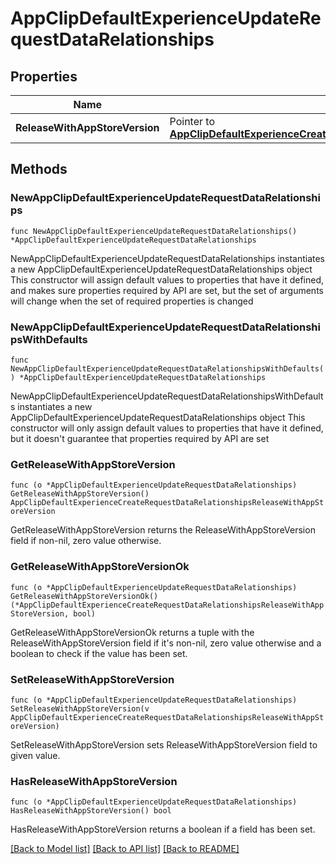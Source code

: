 # AppClipDefaultExperienceUpdateRequestDataRelationships

## Properties

Name | Type | Description | Notes
------------ | ------------- | ------------- | -------------
**ReleaseWithAppStoreVersion** | Pointer to [**AppClipDefaultExperienceCreateRequestDataRelationshipsReleaseWithAppStoreVersion**](AppClipDefaultExperienceCreateRequestDataRelationshipsReleaseWithAppStoreVersion.md) |  | [optional] 

## Methods

### NewAppClipDefaultExperienceUpdateRequestDataRelationships

`func NewAppClipDefaultExperienceUpdateRequestDataRelationships() *AppClipDefaultExperienceUpdateRequestDataRelationships`

NewAppClipDefaultExperienceUpdateRequestDataRelationships instantiates a new AppClipDefaultExperienceUpdateRequestDataRelationships object
This constructor will assign default values to properties that have it defined,
and makes sure properties required by API are set, but the set of arguments
will change when the set of required properties is changed

### NewAppClipDefaultExperienceUpdateRequestDataRelationshipsWithDefaults

`func NewAppClipDefaultExperienceUpdateRequestDataRelationshipsWithDefaults() *AppClipDefaultExperienceUpdateRequestDataRelationships`

NewAppClipDefaultExperienceUpdateRequestDataRelationshipsWithDefaults instantiates a new AppClipDefaultExperienceUpdateRequestDataRelationships object
This constructor will only assign default values to properties that have it defined,
but it doesn't guarantee that properties required by API are set

### GetReleaseWithAppStoreVersion

`func (o *AppClipDefaultExperienceUpdateRequestDataRelationships) GetReleaseWithAppStoreVersion() AppClipDefaultExperienceCreateRequestDataRelationshipsReleaseWithAppStoreVersion`

GetReleaseWithAppStoreVersion returns the ReleaseWithAppStoreVersion field if non-nil, zero value otherwise.

### GetReleaseWithAppStoreVersionOk

`func (o *AppClipDefaultExperienceUpdateRequestDataRelationships) GetReleaseWithAppStoreVersionOk() (*AppClipDefaultExperienceCreateRequestDataRelationshipsReleaseWithAppStoreVersion, bool)`

GetReleaseWithAppStoreVersionOk returns a tuple with the ReleaseWithAppStoreVersion field if it's non-nil, zero value otherwise
and a boolean to check if the value has been set.

### SetReleaseWithAppStoreVersion

`func (o *AppClipDefaultExperienceUpdateRequestDataRelationships) SetReleaseWithAppStoreVersion(v AppClipDefaultExperienceCreateRequestDataRelationshipsReleaseWithAppStoreVersion)`

SetReleaseWithAppStoreVersion sets ReleaseWithAppStoreVersion field to given value.

### HasReleaseWithAppStoreVersion

`func (o *AppClipDefaultExperienceUpdateRequestDataRelationships) HasReleaseWithAppStoreVersion() bool`

HasReleaseWithAppStoreVersion returns a boolean if a field has been set.


[[Back to Model list]](../README.md#documentation-for-models) [[Back to API list]](../README.md#documentation-for-api-endpoints) [[Back to README]](../README.md)



